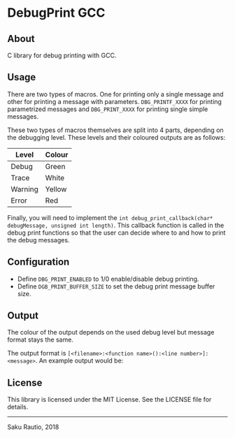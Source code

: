 # DebugPrint GCC

## About

C library for debug printing with GCC.

## Usage

There are two types of macros. One for printing only a single message and other for printing a message with parameters.
`DBG_PRINTF_XXXX` for printing parametrized messages and `DBG_PRINT_XXXX` for printing single simple messages.

These two types of macros themselves are split into 4 parts, depending on the debugging level.
These levels and their coloured outputs are as follows:

| Level   | Colour |
| ------- | ------ |
| Debug   | Green  |
| Trace   | White  |
| Warning | Yellow |
| Error   | Red    |

Finally, you will need to implement the `int debug_print_callback(char* debugMessage, unsigned int length)`.
This callback function is called in the debug print functions so that the user can decide where to and how to print the debug messages.

## Configuration

* Define `DBG_PRINT_ENABLED` to 1/0 enable/disable debug printing.
* Define `DGB_PRINT_BUFFER_SIZE` to set the debug print message buffer size.

## Output

The colour of the output depends on the used debug level but message format stays the same.

The output format is `[<filename>:<function name>():<line number>]: <message>`.
An example output would be:

## License

This library is licensed under the MIT License. See the LICENSE file for details.

---
Saku Rautio, 2018
